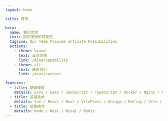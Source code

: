 ```yaml
---
layout: home

title: 首页

hero:
  name: 我们为您
  text: 提供无限的可能性
  tagline: Our Team Provide Infinite Possibilities
  actions:
    - theme: brand
      text: 业务范围
      link: /mine/capability
    - theme: alt
      text: 联系我们
      link: /mine/contact

features:
  - title: 基础技能
    details: Scss / Less / JavaScript / TypeScript / Docker / Nginx / Github.Action
  - title: 前端技术
    details: Vue / React / Nuxt / VitePress / Uniapp / Rollup / Vite / Webpack
  - title: 后端技术
    details: Node / Nest / Mysql / Redis
---
```

